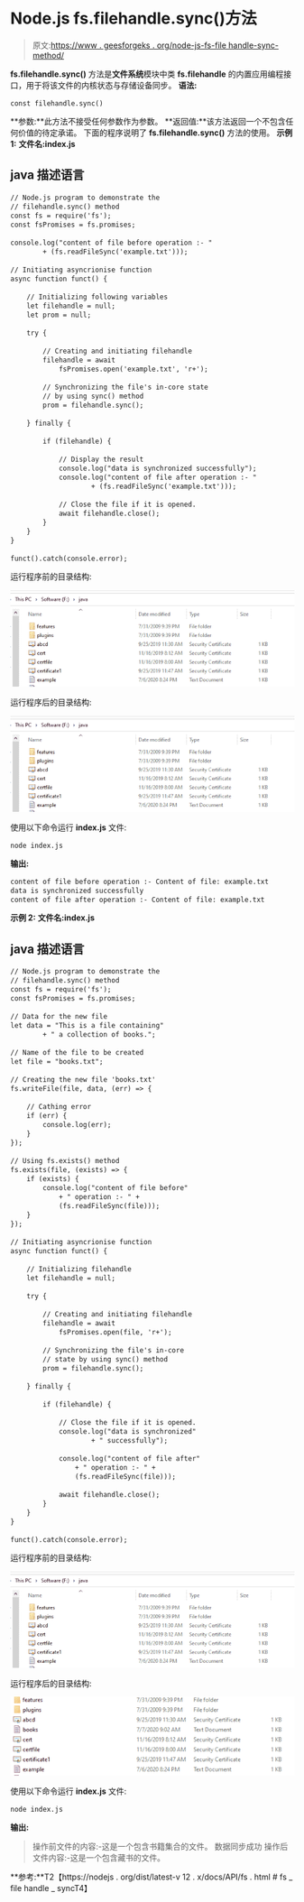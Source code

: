 # Node.js fs.filehandle.sync()方法

> 原文:[https://www . geesforgeks . org/node-js-fs-file handle-sync-method/](https://www.geeksforgeeks.org/node-js-fs-filehandle-sync-method/)

**fs.filehandle.sync()** 方法是**文件系统**模块中类 **fs.filehandle** 的内置应用编程接口，用于将该文件的内核状态与存储设备同步。
**语法:**

```
const filehandle.sync()
```

**参数:**此方法不接受任何参数作为参数。
**返回值:**该方法返回一个不包含任何价值的待定承诺。
下面的程序说明了 **fs.filehandle.sync()** 方法的使用。
**示例 1:** **文件名:index.js**

## java 描述语言

```
// Node.js program to demonstrate the
// filehandle.sync() method
const fs = require('fs');
const fsPromises = fs.promises;

console.log("content of file before operation :- "
        + (fs.readFileSync('example.txt')));

// Initiating asyncrionise function
async function funct() {

    // Initializing following variables
    let filehandle = null;
    let prom = null;

    try {

        // Creating and initiating filehandle
        filehandle = await
            fsPromises.open('example.txt', 'r+');

        // Synchronizing the file's in-core state
        // by using sync() method
        prom = filehandle.sync();

    } finally {

        if (filehandle) {

            // Display the result
            console.log("data is synchronized successfully");
            console.log("content of file after operation :- "
                    + (fs.readFileSync('example.txt')));

            // Close the file if it is opened.
            await filehandle.close();
        }
    }
}

funct().catch(console.error);
```

运行程序前的目录结构:

![](img/01f73ba41511f0178722008f0b80ab52.png)

运行程序后的目录结构:

![](img/01f73ba41511f0178722008f0b80ab52.png)

使用以下命令运行 **index.js** 文件:

```
node index.js
```

**输出:**

```
content of file before operation :- Content of file: example.txt
data is synchronized successfully
content of file after operation :- Content of file: example.txt
```

**示例 2:** **文件名:index.js**

## java 描述语言

```
// Node.js program to demonstrate the
// filehandle.sync() method
const fs = require('fs');
const fsPromises = fs.promises;

// Data for the new file
let data = "This is a file containing"
        + " a collection of books.";

// Name of the file to be created
let file = "books.txt";

// Creating the new file 'books.txt'
fs.writeFile(file, data, (err) => {

    // Cathing error
    if (err) {
        console.log(err);
    }
});

// Using fs.exists() method
fs.exists(file, (exists) => {
    if (exists) {
        console.log("content of file before"
            + " operation :- " +
            (fs.readFileSync(file)));
    }
});

// Initiating asyncrionise function
async function funct() {

    // Initializing filehandle
    let filehandle = null;

    try {

        // Creating and initiating filehandle
        filehandle = await
            fsPromises.open(file, 'r+');

        // Synchronizing the file's in-core
        // state by using sync() method
        prom = filehandle.sync();

    } finally {

        if (filehandle) {

            // Close the file if it is opened.
            console.log("data is synchronized"
                    + " successfully");

            console.log("content of file after"
                + " operation :- " +
                (fs.readFileSync(file)));

            await filehandle.close();
        }
    }
}

funct().catch(console.error);
```

运行程序前的目录结构:

![](img/01f73ba41511f0178722008f0b80ab52.png)

运行程序后的目录结构:

![](img/0ecf2ff4cf6c5de99b63f81df99f18a4.png)

使用以下命令运行 **index.js** 文件:

```
node index.js
```

**输出:**

> 操作前文件的内容:-这是一个包含书籍集合的文件。
> 数据同步成功
> 操作后文件内容:-这是一个包含藏书的文件。

**参考:**T2【https://nodejs . org/dist/latest-v 12 . x/docs/API/fs . html # fs _ file handle _ syncT4】